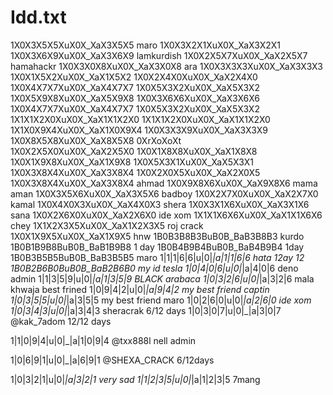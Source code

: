 # Idd.txt
1X0X3X5X5XuX0X_XaX3X5X5  maro
1X0X3X2X1XuX0X_XaX3X2X1
1X0X3X6X9XuX0X_XaX3X6X9  lamkurdish
1X0X2X5X7XuX0X_XaX2X5X7  hamahackr
1X0X3X0X8XuX0X_XaX3X0X8  ara
1X0X3X3X3XuX0X_XaX3X3X3
1X0X1X5X2XuX0X_XaX1X5X2
1X0X2X4X0XuX0X_XaX2X4X0
1X0X4X7X7XuX0X_XaX4X7X7
1X0X5X3X2XuX0X_XaX5X3X2
1X0X5X9X8XuX0X_XaX5X9X8
1X0X3X6X6XuX0X_XaX3X6X6
1X0X4X7X7XuX0X_XaX4X7X7
1X0X5X3X2XuX0X_XaX5X3X2
1X1X1X2X0XuX0X_XaX1X1X2X0
1X1X1X2X0XuX0X_XaX1X1X2X0
1X1X0X9X4XuX0X_XaX1X0X9X4
1X0X3X3X9XuX0X_XaX3X3X9
1X0X8X5X8XuX0X_XaX8X5X8
0XrXoXoXt  
1X0X2X5X0XuX0X_XaX2X5X0
1X0X1X8X8XuX0X_XaX1X8X8
1X0X1X9X8XuX0X_XaX1X9X8
1X0X5X3X1XuX0X_XaX5X3X1
1X0X3X8X4XuX0X_XaX3X8X4
1X0X2X0X5XuX0X_XaX2X0X5
1X0X3X8X4XuX0X_XaX3X8X4   ahmad
1X0X9X8X6XuX0X_XaX9X8X6  mama aman
1X0X3X5X6XuX0X_XaX3X5X6  badboy
1X0X2X7X0XuX0X_XaX2X7X0  kamal 
1X0X4X0X3XuX0X_XaX4X0X3  shera
1X0X3X1X6XuX0X_XaX3X1X6    sana 
1X0X2X6X0XuX0X_XaX2X6X0     ide xom
1X1X1X6X6XuX0X_XaX1X1X6X6    chey
1X1X2X3X5XuX0X_XaX1X2X3X5    roj crack 
1X0X1X9X5XuX0X_XaX1X9X5     hnw
1B0B3B8B3BuB0B_BaB3B8B3     kurdo
1B0B1B9B8BuB0B_BaB1B9B8   1 day
1B0B4B9B4BuB0B_BaB4B9B4  1day
1B0B3B5B5BuB0B_BaB3B5B5  maro
1|1|1|6|6|u|0|_|a|1|1|6|6   hata 12ay 12
1B0B2B6B0BuB0B_BaB2B6B0    my id tesla 
1|0|4|0|6|u|0|_|a|4|0|6     deno admin
1|1|3|5|9|u|0|_|a|1|3|5|9  BLACK arabaca
1|0|3|2|6|u|0|_|a|3|2|6    mala khwaja best frined
1|0|9|4|2|u|0|_|a|9|4|2   my best friend captin
1|0|3|5|5|u|0|_|a|3|5|5  my best friend maro
1|0|2|6|0|u|0|_|a|2|6|0   ide xom
1|0|3|4|3|u|0|_|a|3|4|3    sheracrak 6/12 days
1|0|3|0|7|u|0|_|a|3|0|7    @kak_7adom 12/12 days

1|1|0|9|4|u|0|_|a|1|0|9|4   @txx888l nell admin

1|0|6|9|1|u|0|_|a|6|9|1    @SHEXA_CRACK 6/12days

1|0|3|2|1|u|0|_|a|3|2|1     very sad 
1|1|2|3|5|u|0|_|a|1|2|3|5   7mang
